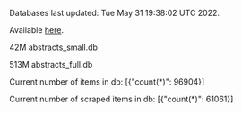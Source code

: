 Databases last updated: Tue May 31 19:38:02 UTC 2022. 

Available [here](https://github.com/cbeauhilton/ash-db/releases).


42M	abstracts_small.db

513M	abstracts_full.db

Current number of items in db:
[{"count(*)": 96904}]

Current number of scraped items in db:
[{"count(*)": 61061}]
